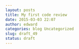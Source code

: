 ```yaml
---
layout: posts
title: My first code review
date: 2015-03-03 22:07
author: edward
categories: blog Uncategorized
slug: draft_49
status: draft
---
```



